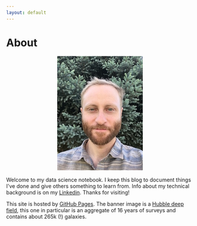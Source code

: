 ```yaml
---
layout: default
---
```


# About

<p align="center"><img src="me_tree.jpg"></p>

Welcome to my data science notebook.  I keep this blog to document things I've done and give others something to learn from.  Info about my technical background is on my <a href="https://www.linkedin.com/in/andrew-august" target="_blank">Linkedin</a>.  Thanks for visiting!

This site is hosted by [GitHub Pages](https://pages.github.com).  The banner image is a [Hubble deep field](https://www.spacetelescope.org/news/heic1909/), this one in particular is an aggregate of 16 years of surveys and contains about 265k (!) galaxies. 
